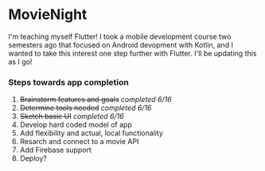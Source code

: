 # MovieNight

I'm teaching myself Flutter! I took a mobile development course two semesters ago that focused on Android devopment with Kotlin, and I wanted to take this interest one step further with Flutter. I'll be updating this as I go!
 
 ### Steps towards app completion
 1. ~~Brainstorm features and goals~~ *completed 6/16*
 2. ~~Determine tools needed~~ *completed 6/16*
 3. ~~Sketch basic UI~~ *completed 6/16*
 4. Develop hard coded model of app
 5. Add flexibility and actual, local functionality
 6. Resarch and connect to a movie API
 7. Add Firebase support
 8. Deploy?
 
